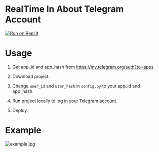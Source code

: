 # RealTime In About Telegram Account
[![Run on Repl.it](https://repl.it/badge/github/DSH01/RealTime_In_About_Telegram)](https://repl.it/@dmitriyshilkin0/realtimedemo)

# Usage

1. Get app_id and app_hash from https://my.telegram.org/auth?to=apps

2. Download project.

3. Change `user_id` and `user_hash` in `config.py` to your app_id and app_hash.

4. Run project locally to log in your Telegram account.

5. Deploy.

# Example

![example.jpg](https://i.imgur.com/GGPD5QK.jpg)
